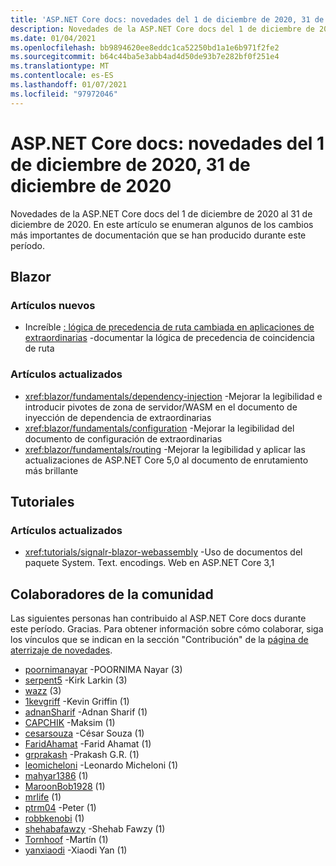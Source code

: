 ```yaml
---
title: 'ASP.NET Core docs: novedades del 1 de diciembre de 2020, 31 de diciembre de 2020'
description: Novedades de la ASP.NET Core docs del 1 de diciembre de 2020, 31 de diciembre de 2020.
ms.date: 01/04/2021
ms.openlocfilehash: bb9894620ee8eddc1ca52250bd1a1e6b971f2fe2
ms.sourcegitcommit: b64c44ba5e3abb4ad4d50de93b7e282bf0f251e4
ms.translationtype: MT
ms.contentlocale: es-ES
ms.lasthandoff: 01/07/2021
ms.locfileid: "97972046"
---
```

# <a name="aspnet-core-docs-whats-new-for-december-1-2020---december-31-2020"></a>ASP.NET Core docs: novedades del 1 de diciembre de 2020, 31 de diciembre de 2020

Novedades de la ASP.NET Core docs del 1 de diciembre de 2020 al 31 de diciembre de 2020. En este artículo se enumeran algunos de los cambios más importantes de documentación que se han producido durante este período.

## <a name="blazor"></a>Blazor

### <a name="new-articles"></a>Artículos nuevos

- Increíble [: lógica de precedencia de ruta cambiada en aplicaciones de extraordinarias](/dotnet/core/compatibility/aspnet-core/5.0/blazor-routing-logic-changed) -documentar la lógica de precedencia de coincidencia de ruta

### <a name="updated-articles"></a>Artículos actualizados

- <xref:blazor/fundamentals/dependency-injection> -Mejorar la legibilidad e introducir pivotes de zona de servidor/WASM en el documento de inyección de dependencia de extraordinarias
- <xref:blazor/fundamentals/configuration> -Mejorar la legibilidad del documento de configuración de extraordinarias
- <xref:blazor/fundamentals/routing> -Mejorar la legibilidad y aplicar las actualizaciones de ASP.NET Core 5,0 al documento de enrutamiento más brillante

## <a name="tutorials"></a>Tutoriales

### <a name="updated-articles"></a>Artículos actualizados

- <xref:tutorials/signalr-blazor-webassembly> -Uso de documentos del paquete System. Text. encodings. Web en ASP.NET Core 3,1

## <a name="community-contributors"></a>Colaboradores de la comunidad

Las siguientes personas han contribuido al ASP.NET Core docs durante este período. Gracias. Para obtener información sobre cómo colaborar, siga los vínculos que se indican en la sección "Contribución" de la [página de aterrizaje de novedades](index.yml).

- [poornimanayar](https://github.com/poornimanayar) -POORNIMA Nayar (3)
- [serpent5](https://github.com/serpent5) -Kirk Larkin (3)
- [wazz](https://github.com/the-wazz) (3)
- [1kevgriff](https://github.com/1kevgriff) -Kevin Griffin (1)
- [adnanSharif](https://github.com/adnanSharif) -Adnan Sharif (1)
- [CAPCHIK](https://github.com/CAPCHIK) -Maksim (1)
- [cesarsouza](https://github.com/cesarsouza) -César Souza (1)
- [FaridAhamat](https://github.com/FaridAhamat) -Farid Ahamat (1)
- [grprakash](https://github.com/grprakash) -Prakash G.R. (1)
- [leomicheloni](https://github.com/leomicheloni) -Leonardo Micheloni (1)
- [mahyar1386](https://github.com/mahyar1386) (1)
- [MaroonBob1928](https://github.com/MaroonBob1928) (1)
- [mrlife](https://github.com/mrlife) (1)
- [ptrm04](https://github.com/ptrm04) -Peter (1)
- [robbkenobi](https://github.com/robbkenobi) (1)
- [shehabafawzy](https://github.com/shehabafawzy) -Shehab Fawzy (1)
- [Tornhoof](https://github.com/Tornhoof) -Martín (1)
- [yanxiaodi](https://github.com/yanxiaodi) -Xiaodi Yan (1)
